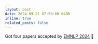 ```yaml
---
layout: post
date: 2024-09-21 07:59:00-0400
inline: true
related_posts: false
---
```


Got four papers accepted by [EMNLP 2024](https://2024.emnlp.org/) :tada:
